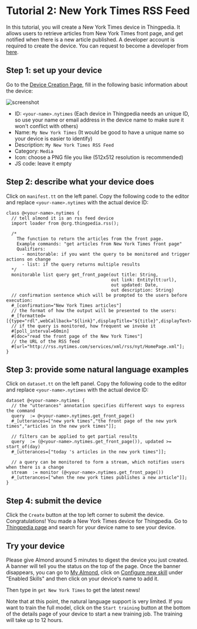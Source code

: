 # Tutorial 2: New York Times RSS Feed 

In this tutorial, you will create a New York Times device in Thingpedia.
It allows users to retrieve articles from New York Times front page, and get notified when 
there is a new article published.
A developer account is required to create the device. 
You can request to become a developer from [here](/user/request-developer). 

## Step 1: set up your device
Go to the [Device Creation Page](/thingpedia/upload/create), fill in the following basic information 
about the device:

![screenshot](/images/docs/metadata_page.png)

- ID: `<your-name>.nytimes` (Each device in Thingpedia needs an unique ID, so use your name or email address 
in the device name to make sure it won't conflict with others)
- Name: `My New York Times` (It would be good to have a unique name so your device is easier to identify)
- Description: `My New York Times RSS Feed`
- Category: `Media`
- Icon: choose a PNG file you like (512x512 resolution is recommended)
- JS code: leave it empty

## Step 2: describe what your device does
Click on `manifest.tt` on the left panel. 
Copy the following code to the editor and replace `<your-name>.nytimes` with the 
actual device ID:
```tt
class @<your-name>.nytimes {
  // tell almond it is an rss feed device
  import loader from @org.thingpedia.rss(); 

  /* 
    The function to return the articles from the front page.
    Example commands: "get articles from New York Times front page"
    Qualifiers: 
      - monitorable: if you want the query to be monitored and trigger actions on change
      - list: if the query returns multiple results  
  */
  monitorable list query get_front_page(out title: String,
                                        out link: Entity(tt:url),
                                        out updated: Date,
                                        out description: String)
  // confirmation sentence which will be prompted to the users before execution:
  #_[confirmation="New York Times articles"] 
  // the format of how the output will be presented to the users: 
  #_[formatted=[{type="rdl",webCallback="${link}",displayTitle="${title}",displayText="${description}"}]] 
  // if the query is monitored, how frequent we invoke it
  #[poll_interval=60min] 
  #[doc="read the front page of the New York Times"]
  // the URL of the RSS feed
  #[url="http://rss.nytimes.com/services/xml/rss/nyt/HomePage.xml"];
}
```

## Step 3: provide some natural language examples
Click on `dataset.tt` on the left panel. 
Copy the following code to the editor and replace `<your-name>.nytimes` with the 
actual device ID:
```tt
dataset @<your-name>.nytimes {
  // the "utterances" annotation specifies different ways to express the command
  query  := @<your-name>.nytimes.get_front_page()
  #_[utterances=["new york times","the front page of the new york times","articles in the new york times"]];
    
  // filters can be applied to get partial results
  query  := (@<your-name>.nytimes.get_front_page()), updated >= start_of(day)
  #_[utterances=["today 's articles in the new york times"]];
    
  // a query can be monitored to form a stream, which notifies users when there is a change
  stream  := monitor (@<your-name>.nytimes.get_front_page())
  #_[utterances=["when the new york times publishes a new article"]];
}
```

## Step 4: submit the device
Click the `Create` button at the top left corner to submit the device. 
Congratulations! You made a New York Times device for Thingpedia. 
Go to [Thingpedia page](/thingpedia) and search for your device name to see your device.

## Try your device
Please give Almond around 5 minutes to digest the device you just created.
A banner will tell you the status on the top of the page. 
Once the banner disappears,
you can go to [My Almond](/me), click on [Configure new skill](/me/devices/create) under "Enabled Skills" and then click on your device's name to add it.

Then type in `get New York Times` to get the latest news!

Note that at this point, the natural language support is very limited. 
If you want to train the full model, click on the `Start training` button at the bottom 
of the details page of your device to start a new training job. The training will take up to 12 hours.
